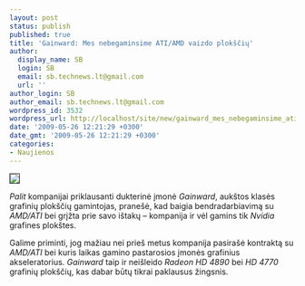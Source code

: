 ```yaml
---
layout: post
status: publish
published: true
title: 'Gainward: Mes nebegaminsime ATI/AMD vaizdo plokščių'
author:
  display_name: SB
  login: SB
  email: sb.technews.lt@gmail.com
  url: ''
author_login: SB
author_email: sb.technews.lt@gmail.com
wordpress_id: 3532
wordpress_url: http://localhost/site/new/gainward_mes_nebegaminsime_ati_amd_vaizdo_ploksciu/
date: '2009-05-26 12:21:29 +0300'
date_gmt: '2009-05-26 12:21:29 +0300'
categories:
- Naujienos
---
```

<div class="imgright"><img src="http://tbn2.google.com/images?q=tbn:LxbamKpmfZYjfM:http://www.ixbt.com/video3/images/gain-3/gainward-4870gs-box2.jpg" border="1" /></div>
<p><i>Palit</i> kompanijai priklausanti dukterinė įmonė <i>Gainward</i>, aukštos klasės grafinių plokščių gamintojas, pranešė, kad baigia bendradarbiavimą su <i>AMD/ATI</i> bei grįžta prie savo ištakų – kompanija ir vėl gamins tik <i>Nvidia</i> grafines plokštes.</p>
<p>Galime priminti, jog mažiau nei prieš metus kompanija pasirašė kontraktą su <i>AMD/ATI</i> bei kuris laikas gamino pastarosios įmonės grafinius akseleratorius. <i>Gainward</i> taip ir neišleido <i>Radeon HD 4890</i> bei <i>HD 4770</i> grafinių plokščių, kas dabar būtų tikrai paklausus žingsnis.</p>
